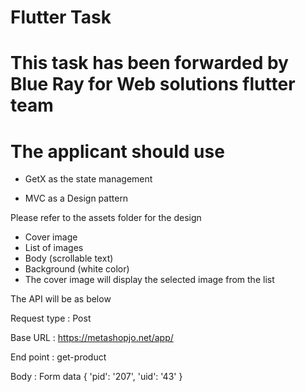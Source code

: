 # Flutter Task

# This task has been forwarded by Blue Ray for Web solutions flutter team

# The applicant should use

- GetX as the state management

- MVC as a Design pattern

Please refer to the assets folder for the design
- Cover image 
- List of images 
- Body (scrollable text)
- Background (white color)
- The cover image will display the selected image from the list 

The API will be as below 

Request type : Post 

Base URL : https://metashopjo.net/app/

End point : get-product

Body : Form data {
'pid': '207', 
'uid': '43'
}
